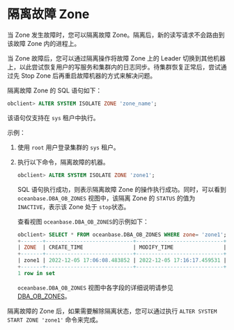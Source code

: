 # 隔离故障 Zone

当 Zone 发生故障时，您可以隔离故障 Zone。隔离后，新的读写请求不会路由到该故障 Zone 内的进程上。

当 Zone 故障后，您可以通过隔离操作将故障 Zone 上的 Leader 切换到其他机器上，以此尝试恢复用户的写服务和集群内的日志同步。待集群恢复正常后，尝试通过先 Stop Zone 后再重启故障机器的方式来解决问题。

隔离故障 Zone 的 SQL 语句如下：

```sql
obclient> ALTER SYSTEM ISOLATE ZONE 'zone_name';
```

该语句仅支持在 `sys` 租户中执行。

示例：

1. 使用 `root` 用户登录集群的 `sys` 租户。

2. 执行以下命令，隔离故障的机器。

   ```sql
   obclient> ALTER SYSTEM ISOLATE ZONE 'zone1';
   ```

   SQL 语句执行成功，则表示隔离故障 Zone 的操作执行成功。同时，可以看到 `oceanbase.DBA_OB_ZONES` 视图中，该隔离 Zone 的 `STATUS` 的值为 `INACTIVE`，表示该 Zone 处于 `stop`状态。

   查看视图 `oceanbase.DBA_OB_ZONES`的示例如下：

   ```sql
   obclient> SELECT * FROM oceanbase.DBA_OB_ZONES WHERE zone= 'zone1';
   +-------+----------------------------+----------------------------+----------+-----+----------+-----------+
   | ZONE  | CREATE_TIME                | MODIFY_TIME                | STATUS   | IDC | REGION   | TYPE      |
   +-------+----------------------------+----------------------------+----------+-----+----------+-----------+
   | zone1 | 2022-12-05 17:06:08.483852 | 2022-12-05 17:16:17.459531 | INACTIVE | HZ0 | hangzhou | ReadWrite |
   +-------+----------------------------+----------------------------+----------+-----+----------+-----------+
   1 row in set
   ```

   `oceanbase.DBA_OB_ZONES` 视图中各字段的详细说明请参见 [DBA_OB_ZONES](../../../../5.system-reference/4.system-view-of-mysql-mode/2.dictionary-view-of-mysql-mode/63.oceanbase-dba_ob_zones-of-mysql-mode.md)。

隔离故障的 Zone 后，如果需要解除隔离状态，您可以通过执行 `ALTER SYSTEM START ZONE 'zone1'` 命令来完成。
